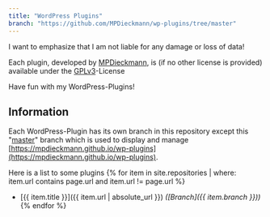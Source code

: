 ```yaml
---
title: "WordPress Plugins"
branch: "https://github.com/MPDieckmann/wp-plugins/tree/master"
---
```

I want to emphasize that I am not liable for any damage or loss of data!

Each plugin, developed by [MPDieckmann](https://github.com/MPDieckmann), is (if no other license is provided) available under the [GPLv3](https://www.gnu.org/licenses/gpl-3.0.html)-License

Have fun with my WordPress-Plugins!

## Information

Each WordPress-Plugin has its own branch in this repository except this "[master](https://github.com/MPDieckmann/wp-plugins/tree/master)" branch which is used to display and manage [https://mpdieckmann.github.io/wp-plugins](https://mpdieckmann.github.io/wp-plugins).

Here is a list to some plugins
{% for item in site.repositories | where: item.url contains page.url and item.url != page.url %}
* [{{ item.title }}]({{ item.url | absolute_url }}) *([Branch]({{ item.branch }}))*
{% endfor %}
